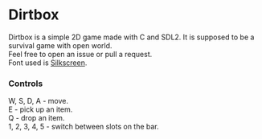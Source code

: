 # Dirtbox
Dirtbox is a simple 2D game made with C and SDL2. It is supposed to be a survival game with open world.  
Feel free to open an issue or pull a request.  
Font used is [Silkscreen](https://fonts.google.com/specimen/Silkscreen).  

### Controls
W, S, D, A - move.  
E - pick up an item.  
Q - drop an item.  
1, 2, 3, 4, 5 - switch between slots on the bar.  
